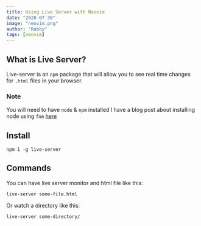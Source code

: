 ```yaml
---
title: Using Live Server with Neovim
date: "2020-07-30"
image: "neovim.png"
author: "Robby"
tags: [neovim]
---
```


## What is Live Server?

Live-server is an `npm` package that will allow you to see real time changes for `.html` files in your browser.

### Note

You will need to have `node` & `npm` installed I have a blog post about installing node using `fnm` [here](https://www.chrisatmachine.com/Nodejs/02-Install-FNM/)

## Install

```
npm i -g live-server
```

## Commands

You can have live server monitor and html file like this:

```
live-server some-file.html
```

Or watch a directory like this:

```
live-server some-directory/
```
